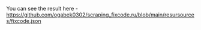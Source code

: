 You can see the result here - https://github.com/ogabek0302/scraping_fixcode.ru/blob/main/resursources/fixcode.json
